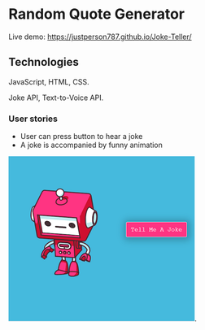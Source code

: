 # Random Quote Generator

Live demo:  https://justperson787.github.io/Joke-Teller/

## Technologies

JavaScript, HTML, CSS.

Joke API, Text-to-Voice API.

### User stories

* User can press button to hear a joke
* A joke is accompanied by funny animation

![alt text](https://github.com/justPerson787/Joke-Teller/blob/master/screenshot.png "screenshot").